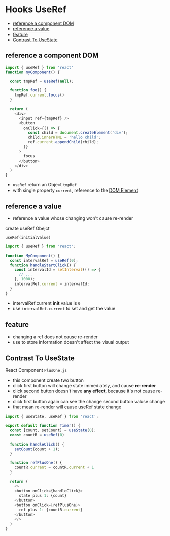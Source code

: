 # Hooks UseRef

* [reference a component DOM](#reference-a-component-dom)
* [reference a value](#reference-a-value)
* [feature](#feature)
* [Contrast To UseState](#contrast-to-usestate)

## reference a component DOM

```js
import { useRef } from 'react'
function myComponent() {

  const tmpRef = useRef(null);

  function foo() {
    tmpRef.current.focus()
  }

  return (
    <div>
      <input ref={tmpRef} />
      <button
        onClick={() => {
          const child = document.createElement('div');
          child.innerHTML = 'hello child';
          ref.current.appendChild(child);
        }}
      >
        focus
      </button>
    </div>
  )
}
```

- `useRef` return an Object `tmpRef`
- with single property `current`, reference to the [DOM Element](javascript-dom-element.md)

## reference a value

- reference a value whose changing won't cause re-render

create useRef Obejct

`useRef(initialValue)`

```js
import { useRef } from 'react';

function MyComponent() {
  const intervalRef = useRef(0);
  function handleStartClick() {
    const intervalId = setInterval(() => {
      // ...
    }, 1000);
    intervalRef.current = intervalId;
  }
}
```

- intervalRef.current **init** value is `0`
- use `intervalRef.current` to set and get the value

## feature

- changing a ref does not cause re-render
- use to store information doesn't affect the visual output

## Contrast To UseState

React Component `PlusOne.js`

- this component create two button
- click first button will change state immediately, and cause **re-render**
- click second button doesn't have **any effect**, because it's not cause re-render
- click first button again can see the change second button valuse change
- that mean re-render will cause useRef state change

```js
import { useState, useRef } from 'react';

export default function Timer() {
  const [count, setCount] = useState(0);
  const countR = useRef(0)

  function handleClick() {
    setCount(count + 1);
  }

  function refPlusOne() {
    countR.current = countR.current + 1
  }

  return (
    <>
    <button onClick={handleClick}>
      state plus 1: {count}
    </button>
    <button onClick={refPlusOne}>
      ref plus 1: {countR.current}
    </button>
    </>
  )
}
```